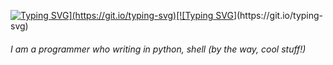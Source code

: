 [![Typing SVG](https://readme-typing-svg.herokuapp.com?font=Consolas&pause=1000&color=F76B04&center=false&width=435&lines=Hello!)](https://git.io/typing-svg)[![Typing SVG](https://readme-typing-svg.herokuapp.com?font=Consolas&pause=1000&color=F76B04&center=false&width=435&lines=Welcome!)](https://git.io/typing-svg)
###### I am a programmer who writing in python, shell (by the way, cool stuff!)
###### 
###### 
###### 


